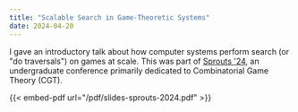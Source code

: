 ```yaml
---
title: "Scalable Search in Game-Theoretic Systems"
date: 2024-04-20
---
```


I gave an introductory talk about how computer systems perform search (or "do traversals") on games at scale. This was part of [Sprouts '24](http://kyleburke.info/sprouts/), an undergraduate conference primarily dedicated to Combinatorial Game Theory (CGT).

{{< embed-pdf url="/pdf/slides-sprouts-2024.pdf" >}}
